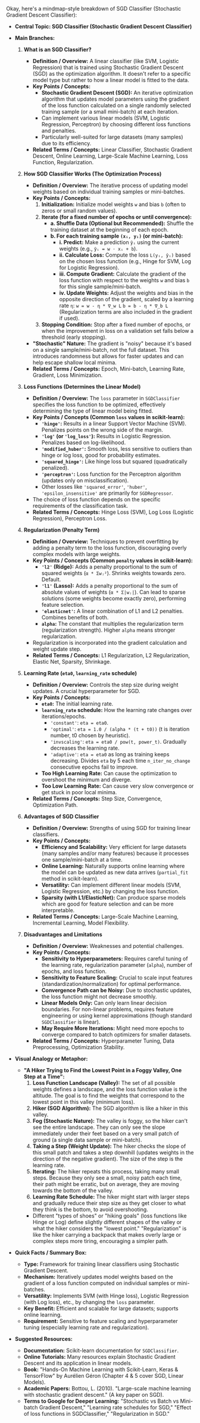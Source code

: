 Okay, here's a mindmap-style breakdown of SGD Classifier (Stochastic Gradient Descent Classifier):

*   **Central Topic: SGD Classifier (Stochastic Gradient Descent Classifier)**

*   **Main Branches:**

    1.  **What is an SGD Classifier?**
        *   **Definition / Overview:** A linear classifier (like SVM, Logistic Regression) that is trained using Stochastic Gradient Descent (SGD) as the optimization algorithm. It doesn't refer to a specific model type but rather to how a linear model is fitted to the data.
        *   **Key Points / Concepts:**
            *   **Stochastic Gradient Descent (SGD):** An iterative optimization algorithm that updates model parameters using the gradient of the loss function calculated on a single randomly selected training sample (or a small mini-batch) at each iteration.
            *   Can implement various linear models (SVM, Logistic Regression, Perceptron) by choosing different loss functions and penalties.
            *   Particularly well-suited for large datasets (many samples) due to its efficiency.
        *   **Related Terms / Concepts:** Linear Classifier, Stochastic Gradient Descent, Online Learning, Large-Scale Machine Learning, Loss Function, Regularization.

    2.  **How SGD Classifier Works (The Optimization Process)**
        *   **Definition / Overview:** The iterative process of updating model weights based on individual training samples or mini-batches.
        *   **Key Points / Concepts:**
            1.  **Initialization:** Initialize model weights `w` and bias `b` (often to zeros or small random values).
            2.  **Iterate (for a fixed number of epochs or until convergence):**
                *   **a. Shuffle Data (Optional but Recommended):** Shuffle the training dataset at the beginning of each epoch.
                *   **b. For each training sample `(xᵢ, yᵢ)` (or mini-batch):**
                    *   **i. Predict:** Make a prediction `ŷᵢ` using the current weights (e.g., `ŷᵢ = w ⋅ xᵢ + b`).
                    *   **ii. Calculate Loss:** Compute the loss `L(yᵢ, ŷᵢ)` based on the chosen loss function (e.g., Hinge for SVM, Log for Logistic Regression).
                    *   **iii. Compute Gradient:** Calculate the gradient of the loss function with respect to the weights `w` and bias `b` for this single sample/mini-batch.
                    *   **iv. Update Weights:** Adjust the weights and bias in the opposite direction of the gradient, scaled by a learning rate `η`:
                        `w = w - η * ∇_w L`
                        `b = b - η * ∇_b L`
                        (Regularization terms are also included in the gradient if used).
            3.  **Stopping Condition:** Stop after a fixed number of epochs, or when the improvement in loss on a validation set falls below a threshold (early stopping).
        *   **"Stochastic" Nature:** The gradient is "noisy" because it's based on a single sample/mini-batch, not the full dataset. This introduces randomness but allows for faster updates and can help escape shallow local minima.
        *   **Related Terms / Concepts:** Epoch, Mini-batch, Learning Rate, Gradient, Loss Minimization.

    3.  **Loss Functions (Determines the Linear Model)**
        *   **Definition / Overview:** The `loss` parameter in `SGDClassifier` specifies the loss function to be optimized, effectively determining the type of linear model being fitted.
        *   **Key Points / Concepts (Common `loss` values in scikit-learn):**
            *   **`'hinge'`:** Results in a linear Support Vector Machine (SVM). Penalizes points on the wrong side of the margin.
            *   **`'log'` (or `'log_loss'`):** Results in Logistic Regression. Penalizes based on log-likelihood.
            *   **`'modified_huber'`:** Smooth loss, less sensitive to outliers than hinge or log loss, good for probability estimates.
            *   **`'squared_hinge'`:** Like hinge loss but squared (quadratically penalized).
            *   **`'perceptron'`:** Loss function for the Perceptron algorithm (updates only on misclassification).
            *   Other losses like `'squared_error'`, `'huber'`, `'epsilon_insensitive'` are primarily for `SGDRegressor`.
        *   The choice of loss function depends on the specific requirements of the classification task.
        *   **Related Terms / Concepts:** Hinge Loss (SVM), Log Loss (Logistic Regression), Perceptron Loss.

    4.  **Regularization (Penalty Term)**
        *   **Definition / Overview:** Techniques to prevent overfitting by adding a penalty term to the loss function, discouraging overly complex models with large weights.
        *   **Key Points / Concepts (Common `penalty` values in scikit-learn):**
            *   **`'l2'` (Ridge):** Adds a penalty proportional to the sum of squared weights (`α * Σwⱼ²`). Shrinks weights towards zero. Default.
            *   **`'l1'` (Lasso):** Adds a penalty proportional to the sum of absolute values of weights (`α * Σ|wⱼ|`). Can lead to sparse solutions (some weights become exactly zero), performing feature selection.
            *   **`'elasticnet'`:** A linear combination of L1 and L2 penalties. Combines benefits of both.
            *   **`alpha`:** The constant that multiplies the regularization term (regularization strength). Higher `alpha` means stronger regularization.
        *   Regularization is incorporated into the gradient calculation and weight update step.
        *   **Related Terms / Concepts:** L1 Regularization, L2 Regularization, Elastic Net, Sparsity, Shrinkage.

    5.  **Learning Rate (`eta0`, `learning_rate` schedule)**
        *   **Definition / Overview:** Controls the step size during weight updates. A crucial hyperparameter for SGD.
        *   **Key Points / Concepts:**
            *   **`eta0`:** The initial learning rate.
            *   **`learning_rate` schedule:** How the learning rate changes over iterations/epochs.
                *   `'constant'`: `eta = eta0`.
                *   `'optimal'`: `eta = 1.0 / (alpha * (t + t0))` (t is iteration number, t0 chosen by heuristic).
                *   `'invscaling'`: `eta = eta0 / pow(t, power_t)`. Gradually decreases the learning rate.
                *   `'adaptive'`: `eta = eta0` as long as training keeps decreasing. Divides `eta` by 5 each time `n_iter_no_change` consecutive epochs fail to improve.
            *   **Too High Learning Rate:** Can cause the optimization to overshoot the minimum and diverge.
            *   **Too Low Learning Rate:** Can cause very slow convergence or get stuck in poor local minima.
        *   **Related Terms / Concepts:** Step Size, Convergence, Optimization Path.

    6.  **Advantages of SGD Classifier**
        *   **Definition / Overview:** Strengths of using SGD for training linear classifiers.
        *   **Key Points / Concepts:**
            *   **Efficiency and Scalability:** Very efficient for large datasets (many samples and/or many features) because it processes one sample/mini-batch at a time.
            *   **Online Learning:** Naturally supports online learning where the model can be updated as new data arrives (`partial_fit` method in scikit-learn).
            *   **Versatility:** Can implement different linear models (SVM, Logistic Regression, etc.) by changing the loss function.
            *   **Sparsity (with L1/ElasticNet):** Can produce sparse models which are good for feature selection and can be more interpretable.
        *   **Related Terms / Concepts:** Large-Scale Machine Learning, Incremental Learning, Model Flexibility.

    7.  **Disadvantages and Limitations**
        *   **Definition / Overview:** Weaknesses and potential challenges.
        *   **Key Points / Concepts:**
            *   **Sensitivity to Hyperparameters:** Requires careful tuning of the learning rate, regularization parameter (`alpha`), number of epochs, and loss function.
            *   **Sensitivity to Feature Scaling:** Crucial to scale input features (standardization/normalization) for optimal performance.
            *   **Convergence Path can be Noisy:** Due to stochastic updates, the loss function might not decrease smoothly.
            *   **Linear Models Only:** Can only learn linear decision boundaries. For non-linear problems, requires feature engineering or using kernel approximations (though standard `SGDClassifier` is linear).
            *   **May Require More Iterations:** Might need more epochs to converge compared to batch optimizers for smaller datasets.
        *   **Related Terms / Concepts:** Hyperparameter Tuning, Data Preprocessing, Optimization Stability.

*   **Visual Analogy or Metaphor:**
    *   **"A Hiker Trying to Find the Lowest Point in a Foggy Valley, One Step at a Time":**
        1.  **Loss Function Landscape (Valley):** The set of all possible weights defines a landscape, and the loss function value is the altitude. The goal is to find the weights that correspond to the lowest point in this valley (minimum loss).
        2.  **Hiker (SGD Algorithm):** The SGD algorithm is like a hiker in this valley.
        3.  **Fog (Stochastic Nature):** The valley is foggy, so the hiker can't see the entire landscape. They can only see the slope immediately under their feet based on a very small patch of ground (a single data sample or mini-batch).
        4.  **Taking a Step (Weight Update):** The hiker checks the slope of this small patch and takes a step downhill (updates weights in the direction of the negative gradient). The size of the step is the learning rate.
        5.  **Iterating:** The hiker repeats this process, taking many small steps. Because they only see a small, noisy patch each time, their path might be erratic, but on average, they are moving towards the bottom of the valley.
        6.  **Learning Rate Schedule:** The hiker might start with larger steps and gradually reduce their step size as they get closer to what they think is the bottom, to avoid overshooting.
        *   Different "types of shoes" or "hiking goals" (loss functions like Hinge or Log) define slightly different shapes of the valley or what the hiker considers the "lowest point." "Regularization" is like the hiker carrying a backpack that makes overly large or complex steps more tiring, encouraging a simpler path.

*   **Quick Facts / Summary Box:**
    *   **Type:** Framework for training linear classifiers using Stochastic Gradient Descent.
    *   **Mechanism:** Iteratively updates model weights based on the gradient of a loss function computed on individual samples or mini-batches.
    *   **Versatility:** Implements SVM (with Hinge loss), Logistic Regression (with Log loss), etc., by changing the `loss` parameter.
    *   **Key Benefit:** Efficient and scalable for large datasets; supports online learning.
    *   **Requirement:** Sensitive to feature scaling and hyperparameter tuning (especially learning rate and regularization).

*   **Suggested Resources:**
    *   **Documentation:** Scikit-learn documentation for `SGDClassifier`.
    *   **Online Tutorials:** Many resources explain Stochastic Gradient Descent and its application in linear models.
    *   **Book:** "Hands-On Machine Learning with Scikit-Learn, Keras & TensorFlow" by Aurélien Géron (Chapter 4 & 5 cover SGD, Linear Models).
    *   **Academic Papers:** Bottou, L. (2010). "Large-scale machine learning with stochastic gradient descent." (A key paper on SGD).
    *   **Terms to Google for Deeper Learning:** "Stochastic vs Batch vs Mini-batch Gradient Descent," "Learning rate schedules for SGD," "Effect of loss functions in SGDClassifier," "Regularization in SGD."